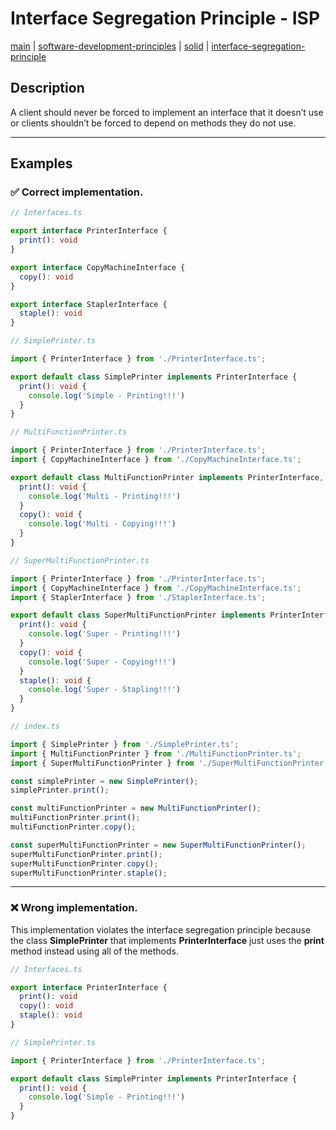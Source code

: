 # Interface Segregation Principle - ISP
[main](../../../README.md) | [software-development-principles](../../README.md) | [solid](../README.md) | [interface-segregation-principle](README.md)

## Description
A client should never be forced to implement an interface that it doesn’t use or clients shouldn’t be forced to depend on methods they do not use.

---

## Examples

### ✅ Correct implementation.
```typescript
// Interfaces.ts

export interface PrinterInterface {
  print(): void
}

export interface CopyMachineInterface {
  copy(): void
}

export interface StaplerInterface {
  staple(): void
}
```

```typescript
// SimplePrinter.ts

import { PrinterInterface } from './PrinterInterface.ts';

export default class SimplePrinter implements PrinterInterface {
  print(): void {
    console.log('Simple - Printing!!!')
  }
}
```

```typescript
// MultiFunctionPrinter.ts

import { PrinterInterface } from './PrinterInterface.ts';
import { CopyMachineInterface } from './CopyMachineInterface.ts';

export default class MultiFunctionPrinter implements PrinterInterface, CopyMachineInterface {
  print(): void {
    console.log('Multi - Printing!!!')
  }
  copy(): void {
    console.log('Multi - Copying!!!')
  }
}
```

```typescript
// SuperMultiFunctionPrinter.ts

import { PrinterInterface } from './PrinterInterface.ts';
import { CopyMachineInterface } from './CopyMachineInterface.ts';
import { StaplerInterface } from './StaplerInterface.ts';

export default class SuperMultiFunctionPrinter implements PrinterInterface, CopyMachineInterface, StaplerInterface {
  print(): void {
    console.log('Super - Printing!!!')
  }
  copy(): void {
    console.log('Super - Copying!!!')
  }
  staple(): void {
    console.log('Super - Stapling!!!')
  }
}
```

```typescript
// index.ts

import { SimplePrinter } from './SimplePrinter.ts';
import { MultiFunctionPrinter } from './MultiFunctionPrinter.ts';
import { SuperMultiFunctionPrinter } from './SuperMultiFunctionPrinter.ts';

const simplePrinter = new SimplePrinter();
simplePrinter.print();

const multiFunctionPrinter = new MultiFunctionPrinter();
multiFunctionPrinter.print();
multiFunctionPrinter.copy();

const superMultiFunctionPrinter = new SuperMultiFunctionPrinter();
superMultiFunctionPrinter.print();
superMultiFunctionPrinter.copy();
superMultiFunctionPrinter.staple();
```

---

### ❌ Wrong implementation.
This implementation violates the interface segregation principle because the class **SimplePrinter** that implements **PrinterInterface** just uses the **print** method instead using all of the methods.

```typescript
// Interfaces.ts

export interface PrinterInterface {
  print(): void
  copy(): void
  staple(): void
}
```

```typescript
// SimplePrinter.ts

import { PrinterInterface } from './PrinterInterface.ts';

export default class SimplePrinter implements PrinterInterface {
  print(): void {
    console.log('Simple - Printing!!!')
  }
}
```
